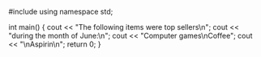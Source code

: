 #include <iostream>
using namespace std;

int main()
{
  cout << "The following items were top sellers\n";
  cout << "during the month of June:\n";
  cout << "Computer games\nCoffee";
  cout << "\nAspirin\n";
  return 0;
}
